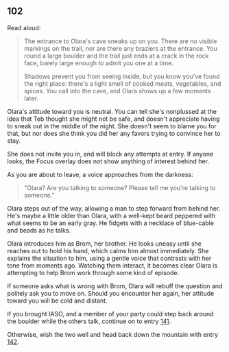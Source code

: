 ## 102

Read aloud:

> The entrance to Olara's cave sneaks up on you.
> There are no visible markings on the trail, nor are there any braziers at the entrance.
> You round a large boulder and the trail just ends at a crack in the rock face, barely large enough to admit you one at a time.
> 
> Shadows prevent you from seeing inside, but you know you've found the right place: there's a light smell of cooked meats, vegetables, and spices.
> You call into the cave, and Olara shows up a few moments later.

Olara's attitude toward you is neutral.
You can tell she's nonplussed at the idea that Teb thought she might not be safe, and doesn't appreciate having to sneak out in the middle of the night.
She doesn't seem to blame you for that, but nor does she think you did her any favors trying to convince her to stay.

She does not invite you in, and will block any attempts at entry.
If anyone looks, the Focus overlay does not show anything of interest behind her.

As you are about to leave, a voice approaches from the darkness:

> "Olara?  Are you talking to someone?  Please tell me you're talking to someone."

Olara steps out of the way, allowing a man to step forward from behind her.
He's maybe a little older than Olara, with a well-kept beard peppered with what seems to be an early gray. 
He fidgets with a necklace of blue-cable and beads as he talks.

Olara introduces him as Brom, her brother.
He looks uneasy until she reaches out to hold his hand, which calms him almost immediately.
She explains the situation to him, using a gentle voice that contrasts with her tone from moments ago.
Watching them interact, it becomes clear Olara is attempting to help Brom work through some kind of episode.

If someone asks what is wrong with Brom, Olara will rebuff the question and politely ask you to move on.
Should you encounter her again, her attitude toward you will be cold and distant.

If you brought IASO, and a member of your party could step back around the boulder while the others talk, continue on to entry [141](141-iaso-brom.md).

Otherwise, wish the two well and head back down the mountain with entry [142](142-back-down.md).
